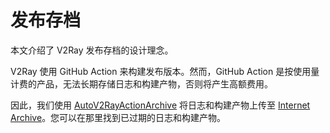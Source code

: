# 发布存档  

本文介绍了 V2Ray 发布存档的设计理念。  

V2Ray 使用 GitHub Action 来构建发布版本。然而，GitHub Action 是按使用量计费的产品，无法长期存储日志和构建产物，否则将产生高额费用。  

因此，我们使用 [AutoV2RayActionArchive](https://github.com/xiaokangwang/AutoV2RayActionArchive) 将日志和构建产物上传至 [Internet Archive](https://archive.org/details/v2ray-action-archive-hqfi0pb)。您可以在那里找到已过期的日志和构建产物。
